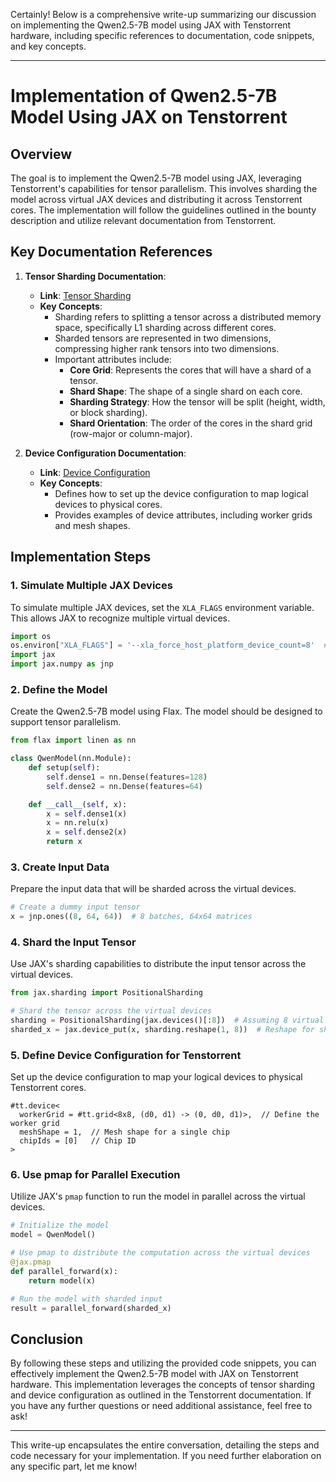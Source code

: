 Certainly! Below is a comprehensive write-up summarizing our discussion on implementing the Qwen2.5-7B model using JAX with Tenstorrent hardware, including specific references to documentation, code snippets, and key concepts.

---

# Implementation of Qwen2.5-7B Model Using JAX on Tenstorrent

## Overview

The goal is to implement the Qwen2.5-7B model using JAX, leveraging Tenstorrent's capabilities for tensor parallelism. This involves sharding the model across virtual JAX devices and distributing it across Tenstorrent cores. The implementation will follow the guidelines outlined in the bounty description and utilize relevant documentation from Tenstorrent.

## Key Documentation References

1. **Tensor Sharding Documentation**:
   - **Link**: [Tensor Sharding](https://docs.tenstorrent.com/ttnn/latest/ttnn/tensor.html)
   - **Key Concepts**:
     - Sharding refers to splitting a tensor across a distributed memory space, specifically L1 sharding across different cores.
     - Sharded tensors are represented in two dimensions, compressing higher rank tensors into two dimensions.
     - Important attributes include:
       - **Core Grid**: Represents the cores that will have a shard of a tensor.
       - **Shard Shape**: The shape of a single shard on each core.
       - **Sharding Strategy**: How the tensor will be split (height, width, or block sharding).
       - **Shard Orientation**: The order of the cores in the shard grid (row-major or column-major).

2. **Device Configuration Documentation**:
   - **Link**: [Device Configuration](https://docs.tenstorrent.com/tt-mlir/specs/device.html)
   - **Key Concepts**:
     - Defines how to set up the device configuration to map logical devices to physical cores.
     - Provides examples of device attributes, including worker grids and mesh shapes.

## Implementation Steps

### 1. Simulate Multiple JAX Devices

To simulate multiple JAX devices, set the `XLA_FLAGS` environment variable. This allows JAX to recognize multiple virtual devices.

```python
import os
os.environ["XLA_FLAGS"] = '--xla_force_host_platform_device_count=8'  # Simulate 8 devices
import jax
import jax.numpy as jnp
```

### 2. Define the Model

Create the Qwen2.5-7B model using Flax. The model should be designed to support tensor parallelism.

```python
from flax import linen as nn

class QwenModel(nn.Module):
    def setup(self):
        self.dense1 = nn.Dense(features=128)
        self.dense2 = nn.Dense(features=64)

    def __call__(self, x):
        x = self.dense1(x)
        x = nn.relu(x)
        x = self.dense2(x)
        return x
```

### 3. Create Input Data

Prepare the input data that will be sharded across the virtual devices.

```python
# Create a dummy input tensor
x = jnp.ones((8, 64, 64))  # 8 batches, 64x64 matrices
```

### 4. Shard the Input Tensor

Use JAX's sharding capabilities to distribute the input tensor across the virtual devices.

```python
from jax.sharding import PositionalSharding

# Shard the tensor across the virtual devices
sharding = PositionalSharding(jax.devices()[:8])  # Assuming 8 virtual devices
sharded_x = jax.device_put(x, sharding.reshape(1, 8))  # Reshape for sharding
```

### 5. Define Device Configuration for Tenstorrent

Set up the device configuration to map your logical devices to physical Tenstorrent cores.

```mlir
#tt.device<
  workerGrid = #tt.grid<8x8, (d0, d1) -> (0, d0, d1)>,  // Define the worker grid
  meshShape = 1,  // Mesh shape for a single chip
  chipIds = [0]   // Chip ID
>
```

### 6. Use pmap for Parallel Execution

Utilize JAX's `pmap` function to run the model in parallel across the virtual devices.

```python
# Initialize the model
model = QwenModel()

# Use pmap to distribute the computation across the virtual devices
@jax.pmap
def parallel_forward(x):
    return model(x)

# Run the model with sharded input
result = parallel_forward(sharded_x)
```

## Conclusion

By following these steps and utilizing the provided code snippets, you can effectively implement the Qwen2.5-7B model with JAX on Tenstorrent hardware. This implementation leverages the concepts of tensor sharding and device configuration as outlined in the Tenstorrent documentation. If you have any further questions or need additional assistance, feel free to ask!

--- 

This write-up encapsulates the entire conversation, detailing the steps and code necessary for your implementation. If you need further elaboration on any specific part, let me know!
